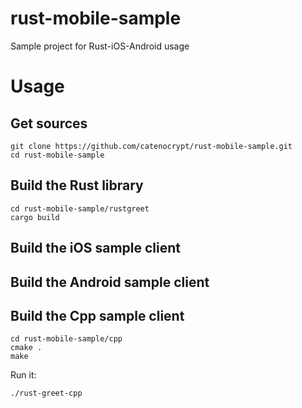 # rust-mobile-sample
Sample project for Rust-iOS-Android usage

# Usage

## Get sources

```shell
git clone https://github.com/catenocrypt/rust-mobile-sample.git
cd rust-mobile-sample
```

## Build the Rust library

```shell
cd rust-mobile-sample/rustgreet
cargo build
```
## Build the iOS sample client

## Build the Android sample client

## Build the Cpp sample client

```shell
cd rust-mobile-sample/cpp
cmake .
make
```

Run it:

```shell
./rust-greet-cpp 
```
